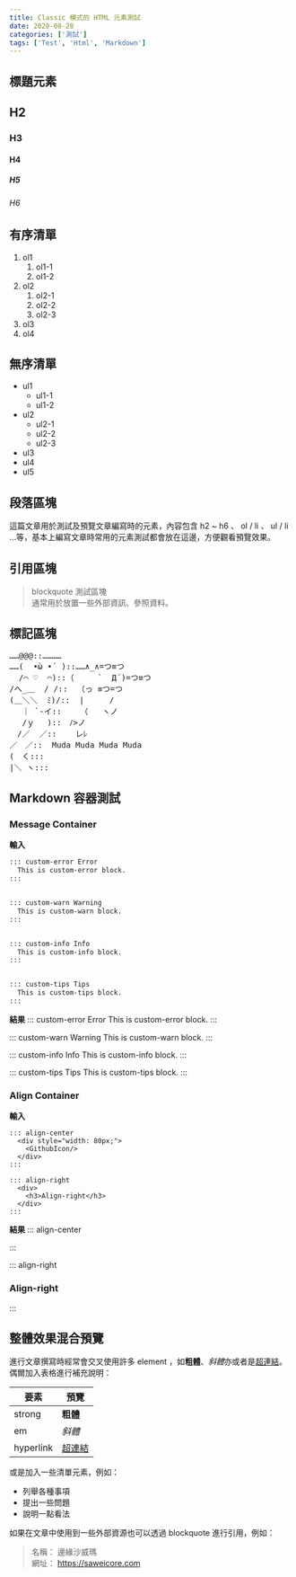 ```yaml
---
title: Classic 模式的 HTML 元素測試
date: 2020-08-28 
categories: ['測試']
tags: ['Test', 'Html', 'Markdown']
---
```


## 標題元素

## H2
### H3
#### H4
##### H5
###### H6

## 有序清單

1. ol1
    1. ol1-1
    2. ol1-2
2. ol2
    1. ol2-1
    2. ol2-2
    3. ol2-3
3. ol3
4. ol4

## 無序清單

- ul1
  - ul1-1
  - ul1-2
- ul2
  - ul2-1
  - ul2-2
  - ul2-3
- ul3
- ul4
- ul5

## 段落區塊

這篇文章用於測試及預覽文章編寫時的元素，內容包含 h2 ~ h6 、 ol / li 、 ul / li ...等，基本上編寫文章時常用的元素測試都會放在這邊，方便觀看預覽效果。 


## 引用區塊

> blockquote 測試區塊  
> 通常用於放置一些外部資訊、參照資料。

## 標記區塊

<pre>
……@@@::…………
……(  •̀ω •́  )::……∧_∧=つ≡つ      
  /⌒ ♡  ⌒)::（     `  Д´)=つ≡つ   
/へ_＿  / /::  （っ ≡つ=つ
(＿＼＼  ﾐ)/::  |　　  /
　 ｜ `-イ::    （   ヽノ
　 /ｙ　 )::　ﾉ>ノ
　/／  ／::    レﾚ
／　／::  Muda Muda Muda Muda
(　く:::
|＼ ヽ:::
</pre>

## Markdown 容器測試

### Message Container

**輸入**
```html
::: custom-error Error
  This is custom-error block.
:::


::: custom-warn Warning
  This is custom-warn block.
:::


::: custom-info Info
  This is custom-info block.
:::


::: custom-tips Tips
  This is custom-tips block.
:::
```

**結果**
::: custom-error Error
  This is custom-error block.
:::


::: custom-warn Warning
  This is custom-warn block.
:::


::: custom-info Info
  This is custom-info block.
:::


::: custom-tips Tips
  This is custom-tips block.
:::

### Align Container

**輸入**
```html{1,4}
::: align-center
  <div style="width: 80px;">
    <GithubIcon/>
  </div>
:::

::: align-right
  <div>
    <h3>Align-right</h3>
  </div>
:::

```
**結果**
::: align-center
  <div style="width: 80px;">
    <GithubIcon/>
  </div>
:::

::: align-right
  <div>
    <h3>Align-right</h3>
  </div>
:::

## 整體效果混合預覽

進行文章撰寫時經常會交叉使用許多 element ，如**粗體**、*斜體*亦或者是[超連結](https://saweicore.com)。 偶爾加入表格進行補充說明：

| 要素 | 預覽 |
| ---- | --- |
| strong | **粗體** |
| em   |  *斜體* |
| hyperlink | [超連結](https://saweicore.com) |

或是加入一些清單元素，例如：

- 列舉各種事項
- 提出一些問題
- 說明一點看法

如果在文章中使用到一些外部資源也可以透過 blockquote 進行引用，例如：

> 名稱： 邊緣沙威瑪  
> 網址： <https://saweicore.com>
